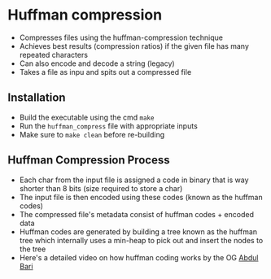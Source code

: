 # Huffman compression
- Compresses files using the huffman-compression technique
- Achieves best results (compression ratios) if the given file has many repeated characters
- Can also encode and decode a string (legacy)
- Takes a file as inpu and spits out a compressed file

## Installation
- Build the executable using the cmd `make`
- Run the `huffman_compress` file with appropriate inputs
- Make sure to `make clean` before re-building

## Huffman Compression Process
- Each char from the input file is assigned a code in binary that is way shorter than 8 bits (size required to store a char)
- The input file is then encoded using these codes (known as the huffman codes)
- The compressed file's metadata consist of huffman codes + encoded data
- Huffman codes are generated by building a tree known as the huffman tree which internally uses a min-heap to pick out and insert the nodes to the tree
- Here's a detailed video on how huffman coding works by the OG [Abdul Bari](https://youtu.be/co4_ahEDCho?si=DdK29CKbY18DMJtk)

